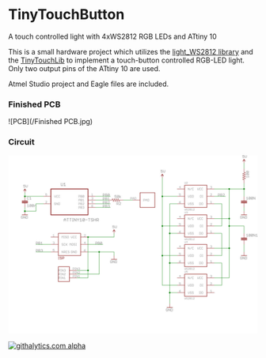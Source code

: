 TinyTouchButton
===============

A touch controlled light with 4xWS2812 RGB LEDs and ATtiny 10

This is a small hardware project which utilizes the [light_WS2812 library](https://github.com/cpldcpu/light_ws2812) and the [TinyTouchLib](https://github.com/cpldcpu/TinyTouchLib) 
to implement a touch-button controlled RGB-LED light. Only two output pins of the ATtiny 10 
are used.

Atmel Studio project and Eagle files are included.


### Finished PCB ###

![PCB](/Finished PCB.jpg)

### Circuit ###

![PCB](/circuit.jpg)

[![githalytics.com alpha](https://cruel-carlota.pagodabox.com/5ced852159aaf3e064c89214d84cd6e7 "githalytics.com")](http://githalytics.com/cpldcpu/TinyTouchButton)
